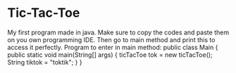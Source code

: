 # Tic-Tac-Toe
My first program made in java. Make sure to copy the codes and paste them on you own programming IDE. Then go to main method and print this to access it perfectly.
Program to enter in main method:
public class Main {
    public static void main(String[] args) {
        ticTacToe tok = new ticTacToe();
        String tiktok = "toktik";
    }
}
